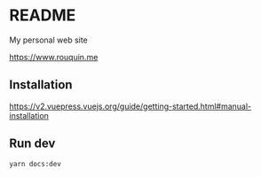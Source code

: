 # README

My personal web site

https://www.rouquin.me

## Installation

https://v2.vuepress.vuejs.org/guide/getting-started.html#manual-installation

## Run dev

``` bash
yarn docs:dev
```